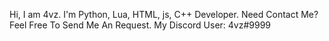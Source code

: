 Hi, I am 4vz.
I'm Python, Lua, HTML, js, C++ Developer.
Need Contact Me? Feel Free To Send Me An Request. 
My Discord User: 4vz#9999
